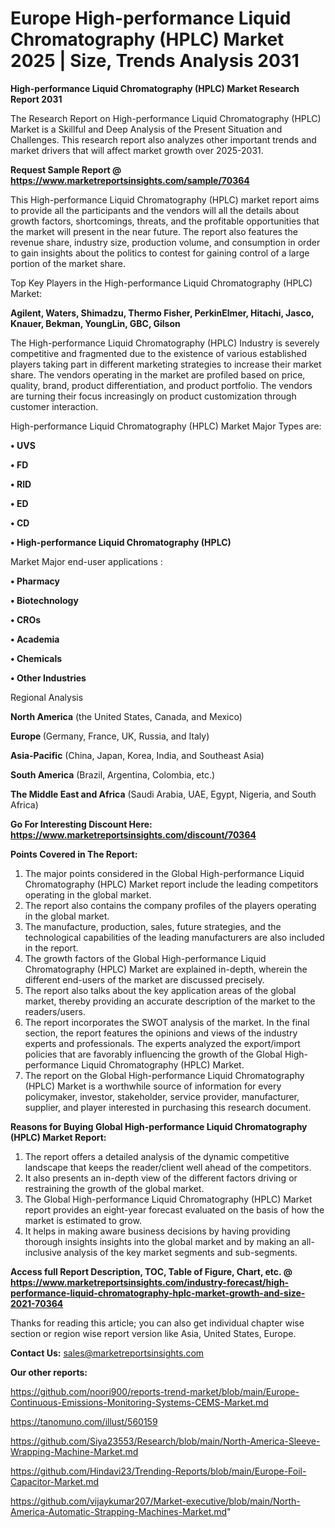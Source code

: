 # Europe High-performance Liquid Chromatography (HPLC) Market 2025 | Size, Trends Analysis 2031

<strong>High-performance Liquid Chromatography (HPLC) Market Research Report 2031</strong>

The Research Report on High-performance Liquid Chromatography (HPLC) Market is a Skillful and Deep Analysis of the Present Situation and Challenges. This research report also analyzes other important trends and market drivers that will affect market growth over 2025-2031.

<strong>Request Sample Report @ <a href=https://www.marketreportsinsights.com/sample/70364>https://www.marketreportsinsights.com/sample/70364</a></strong>

This High-performance Liquid Chromatography (HPLC) market report aims to provide all the participants and the vendors will all the details about growth factors, shortcomings, threats, and the profitable opportunities that the market will present in the near future. The report also features the revenue share, industry size, production volume, and consumption in order to gain insights about the politics to contest for gaining control of a large portion of the market share.

Top Key Players in the High-performance Liquid Chromatography (HPLC) Market:

<strong>Agilent, Waters, Shimadzu, Thermo Fisher, PerkinElmer, Hitachi, Jasco, Knauer, Bekman, YoungLin, GBC, Gilson</strong>

The High-performance Liquid Chromatography (HPLC) Industry is severely competitive and fragmented due to the existence of various established players taking part in different marketing strategies to increase their market share. The vendors operating in the market are profiled based on price, quality, brand, product differentiation, and product portfolio. The vendors are turning their focus increasingly on product customization through customer interaction.

High-performance Liquid Chromatography (HPLC) Market Major Types are:

<strong>• UVS

• FD

• RID

• ED

• CD

• High-performance Liquid Chromatography (HPLC)</strong>

Market Major end-user applications :

<strong>• Pharmacy

• Biotechnology

• CROs

• Academia

• Chemicals

• Other Industries</strong>

Regional Analysis

</u><strong><b>North America</b></strong> (the United States, Canada, and Mexico)

<strong><b>Europe </b></strong>(Germany, France, UK, Russia, and Italy)

<strong><b>Asia-Pacific</b></strong> (China, Japan, Korea, India, and Southeast Asia)

<strong><b>South America</b></strong> (Brazil, Argentina, Colombia, etc.)

<strong><b>The Middle East and Africa</b></strong> (Saudi Arabia, UAE, Egypt, Nigeria, and South Africa)

<strong>Go For Interesting Discount Here: <a href=https://www.marketreportsinsights.com/discount/70364>https://www.marketreportsinsights.com/discount/70364</a></strong>

<strong>Points Covered in The Report:</strong>
<ol>
  <li>The major points considered in the Global High-performance Liquid Chromatography (HPLC) Market report include the leading competitors operating in the global market.</li>
  <li>The report also contains the company profiles of the players operating in the global market.</li>
  <li>The manufacture, production, sales, future strategies, and the technological capabilities of the leading manufacturers are also included in the report.</li>
  <li>The growth factors of the Global High-performance Liquid Chromatography (HPLC) Market are explained in-depth, wherein the different end-users of the market are discussed precisely.</li>
  <li>The report also talks about the key application areas of the global market, thereby providing an accurate description of the market to the readers/users.</li>
  <li>The report incorporates the SWOT analysis of the market. In the final section, the report features the opinions and views of the industry experts and professionals. The experts analyzed the export/import policies that are favorably influencing the growth of the Global High-performance Liquid Chromatography (HPLC) Market.</li>
  <li>The report on the Global High-performance Liquid Chromatography (HPLC) Market is a worthwhile source of information for every policymaker, investor, stakeholder, service provider, manufacturer, supplier, and player interested in purchasing this research document.</li>
</ol>
<strong>Reasons for Buying Global High-performance Liquid Chromatography (HPLC) Market Report:</strong>

<ol>
  <li>The report offers a detailed analysis of the dynamic competitive landscape that keeps the reader/client well ahead of the competitors.</li>
  <li>It also presents an in-depth view of the different factors driving or restraining the growth of the global market.</li>
  <li>The Global High-performance Liquid Chromatography (HPLC) Market report provides an eight-year forecast evaluated on the basis of how the market is estimated to grow.</li>
  <li>It helps in making aware business decisions by having providing thorough insights insights into the global market and by making an all-inclusive analysis of the key market segments and sub-segments.</li>
</ol>
<strong>Access full Report Description, TOC, Table of Figure, Chart, etc. @ <a href=https://www.marketreportsinsights.com/industry-forecast/high-performance-liquid-chromatography-hplc-market-growth-and-size-2021-70364>https://www.marketreportsinsights.com/industry-forecast/high-performance-liquid-chromatography-hplc-market-growth-and-size-2021-70364</a></strong>


Thanks for reading this article; you can also get individual chapter wise section or region wise report version like Asia, United States, Europe.

<strong>Contact Us:</strong>
sales@marketreportsinsights.com

<strong>Our other reports:</strong>

<a href=https://github.com/noori900/reports-trend-market/blob/main/Europe-Continuous-Emissions-Monitoring-Systems-CEMS-Market.md>https://github.com/noori900/reports-trend-market/blob/main/Europe-Continuous-Emissions-Monitoring-Systems-CEMS-Market.md</a>

<a href=https://tanomuno.com/illust/560159>https://tanomuno.com/illust/560159</a>

<a href=https://github.com/Siya23553/Research/blob/main/North-America-Sleeve-Wrapping-Machine-Market.md>https://github.com/Siya23553/Research/blob/main/North-America-Sleeve-Wrapping-Machine-Market.md</a>

<a href=https://github.com/Hindavi23/Trending-Reports/blob/main/Europe-Foil-Capacitor-Market.md>https://github.com/Hindavi23/Trending-Reports/blob/main/Europe-Foil-Capacitor-Market.md</a>

<a href=https://github.com/vijaykumar207/Market-executive/blob/main/North-America-Automatic-Strapping-Machines-Market.md>https://github.com/vijaykumar207/Market-executive/blob/main/North-America-Automatic-Strapping-Machines-Market.md</a>"
